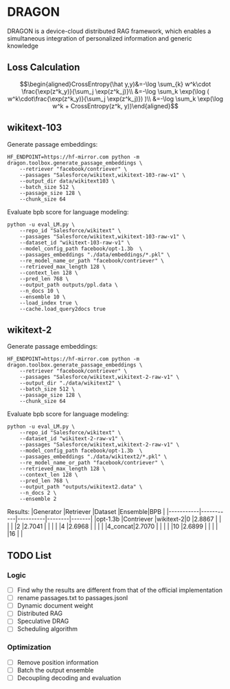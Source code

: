 # DRAGON
DRAGON is a device-cloud distributed RAG framework, which enables a simultaneous integration of personalized information and generic knowledge

## Loss Calculation
$$\begin{aligned}CrossEntropy(\hat y,y)&=-\log \sum_{k} w^k\cdot \frac{\exp(z^k_y)}{\sum_j \exp(z^k_j)}\\
&=-\log \sum_k \exp(\log ( w^k\cdot\frac{\exp(z^k_y)}{\sum_j \exp(z^k_j)}) )\\
&=-\log \sum_k \exp(\log w^k + CrossEntropy(z^k, y))\end{aligned}$$

## wikitext-103
Generate passage embeddings:
```shell
HF_ENDPOINT=https://hf-mirror.com python -m dragon.toolbox.generate_passage_embeddings \
    --retriever "facebook/contriever" \
    --passages "Salesforce/wikitext,wikitext-103-raw-v1" \
    --output_dir data/wikitext103 \
    --batch_size 512 \
    --passage_size 128 \
    --chunk_size 64
```
Evaluate bpb score for language modeling:
```shell
python -u eval_LM.py \
    --repo_id "Salesforce/wikitext" \
    --passages "Salesforce/wikitext,wikitext-103-raw-v1" \
    --dataset_id "wikitext-103-raw-v1" \
    --model_config_path facebook/opt-1.3b  \
    --passages_embeddings "./data/embeddings/*.pkl" \
    --re_model_name_or_path "facebook/contriever" \
    --retrieved_max_length 128 \
    --context_len 128 \
    --pred_len 768 \
    --output_path outputs/ppl.data \
    --n_docs 10 \
    --ensemble 10 \
    --load_index true \
    --cache.load_query2docs true
```

## wikitext-2
Generate passage embeddings:
```shell
HF_ENDPOINT=https://hf-mirror.com python -m dragon.toolbox.generate_passage_embeddings \
    --retriever "facebook/contriever" \
    --passages "Salesforce/wikitext,wikitext-2-raw-v1" \
    --output_dir "./data/wikitext2" \
    --batch_size 512 \
    --passage_size 128 \
    --chunk_size 64
```
Evaluate bpb score for language modeling:
```shell
python -u eval_LM.py \
    --repo_id "Salesforce/wikitext" \
    --dataset_id "wikitext-2-raw-v1" \
    --passages "Salesforce/wikitext,wikitext-2-raw-v1" \
    --model_config_path facebook/opt-1.3b  \
    --passages_embeddings "./data/wikitext2/*.pkl" \
    --re_model_name_or_path "facebook/contriever" \
    --retrieved_max_length 128 \
    --context_len 128 \
    --pred_len 768 \
    --output_path "outputs/wikitext2.data" \
    --n_docs 2 \
    --ensemble 2
```
Results:
|Generator  |Retriever  |Dataset   |Ensemble|BPB    |
|-----------|-----------|----------|--------|-------|
|opt-1.3b   |Contriever |wikitext-2|0       |2.8867 |
|           |           |          |2       |2.7041 |
|           |           |          |4       |2.6968 |
|           |           |          |4_concat|2.7070 |
|           |           |          |10      |2.6899 |
|           |           |          |16      |       |

## TODO List
### Logic
- [ ] Find why the results are different from that of the official implementation
- [ ] rename passages.txt to passages.jsonl
- [ ] Dynamic document weight
- [ ] Distributed RAG
- [ ] Speculative DRAG
- [ ] Scheduling algorithm

### Optimization
- [ ] Remove position information
- [ ] Batch the output ensemble
- [ ] Decoupling decoding and evaluation